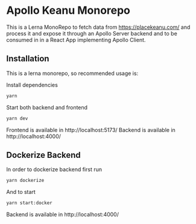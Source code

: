 # Apollo Keanu Monorepo

This is a Lerna MonoRepo to fetch data from https://placekeanu.com/ and process it and expose it through an Apollo Server backend and to be consumed in in a React App implementing Apollo Client.

## Installation

This is a lerna monorepo, so recommended usage is:

Install dependencies

```sh
yarn
```

Start both backend and frontend

```sh
yarn dev
```

Frontend is available in http://localhost:5173/
Backend is available in http://localhost:4000/

## Dockerize Backend

In order to dockerize backend first run

```sh
yarn dockerize
```

And to start

```sh
yarn start:docker
```

Backend is available in http://localhost:4000/
